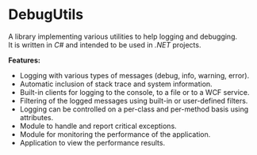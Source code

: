 DebugUtils
==========

A library implementing various utilities to help logging and debugging.  
It is written in *C#* and intended to be used in *.NET* projects.  

**Features:**  
- Logging with various types of messages (debug, info, warning, error).  
- Automatic inclusion of stack trace and system information.  
- Built-in clients for logging to the console, to a file or to a WCF service.  
- Filtering of the logged messages using built-in or user-defined filters.  
- Logging can be controlled on a per-class and per-method basis using attributes.  
- Module to handle and report critical exceptions.  
- Module for monitoring the performance of the application.  
- Application to view the performance results.
